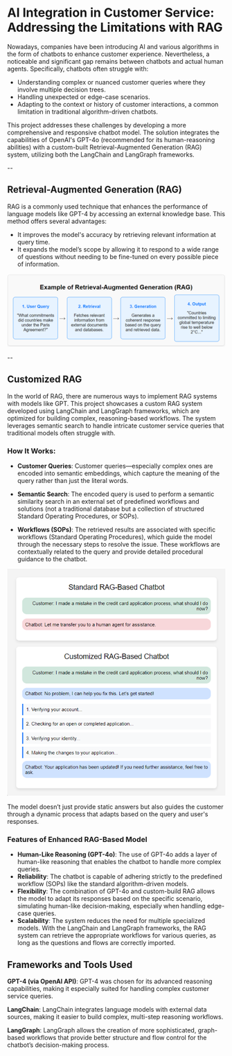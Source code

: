 # AI Integration in Customer Service: Addressing the Limitations with RAG

Nowadays, companies have been introducing AI and various algorithms in the form of chatbots to enhance customer experience. Nevertheless, a noticeable and significant gap remains between chatbots and actual human agents. Specifically, chatbots often struggle with:
- Understanding complex or nuanced customer queries where they involve multiple decision trees.
- Handling unexpected or edge-case scenarios.
- Adapting to the context or history of customer interactions, a common limitation in traditional algorithm-driven chatbots.

This project addresses these challenges by developing a more comprehensive and responsive chatbot model. The solution integrates the capabilities of OpenAI's GPT-4o (recommended for its human-reasoning abilities) with a custom-built Retrieval-Augmented Generation (RAG) system, utilizing both the LangChain and LangGraph frameworks.

--
## Retrieval-Augmented Generation (RAG)
RAG is a commonly used technique that enhances the performance of language models like GPT-4 by accessing an external knowledge base.
This method offers several advantages:
- It improves the model's accuracy by retrieving relevant information at query time.
- It expands the model’s scope by allowing it to respond to a wide range of questions without needing to be fine-tuned on every possible piece of information.

![RAG Example](./Screenshot%202024-09-08%20162625.png)


--
## Customized RAG
In the world of RAG, there are numerous ways to implement RAG systems with models like GPT. This project showcases a custom RAG system developed using LangChain and LangGraph frameworks, which are optimized for building complex, reasoning-based workflows. The system leverages semantic search to handle intricate customer service queries that traditional models often struggle with.


### How It Works:

- **Customer Queries**: Customer queries—especially complex ones are encoded into semantic embeddings, which capture the meaning of the query rather than just the literal words.
  
- **Semantic Search**: The encoded query is used to perform a semantic similarity search in an external set of predefined workflows and solutions (not a traditional database but a collection of structured Standard Operating Procedures, or SOPs).

- **Workflows (SOPs)**: The retrieved results are associated with specific workflows (Standard Operating Procedures), which guide the model through the necessary steps to resolve the issue. These workflows are contextually related to the query and provide detailed procedural guidance to the chatbot.

![Screenshot](./Screenshot%202024-09-08%20172755.png)

The model doesn’t just provide static answers but also guides the customer through a dynamic process that adapts based on the query and user's responses.

### Features of Enhanced RAG-Based Model
- **Human-Like Reasoning (GPT-4o)**: The use of GPT-4o adds a layer of human-like reasoning that enables the chatbot to handle more complex queries. 
- **Reliability**: The chatbot is capable of adhering strictly to the predefined workflow (SOPs) like the standard algorithm-driven models.
- **Flexibility**: The combination of GPT-4o and custom-build RAG allows the model to adapt its responses based on the specific scenario, simulating human-like decision-making, especially when handling edge-case queries.
- **Scalability**: The system reduces the need for multiple specialized models. With the LangChain and LangGraph frameworks, the RAG system can retrieve the appropriate workflows for various queries, as long as the questions and flows are correctly imported.

## Frameworks and Tools Used
**GPT-4 (via OpenAI API)**:
GPT-4 was chosen for its advanced reasoning capabilities, making it especially suited for handling complex customer service queries.

**LangChain**:
LangChain integrates language models with external data sources, making it easier to build complex, multi-step reasoning workflows.

**LangGraph**:
LangGraph allows the creation of more sophisticated, graph-based workflows that provide better structure and flow control for the chatbot’s decision-making process.

